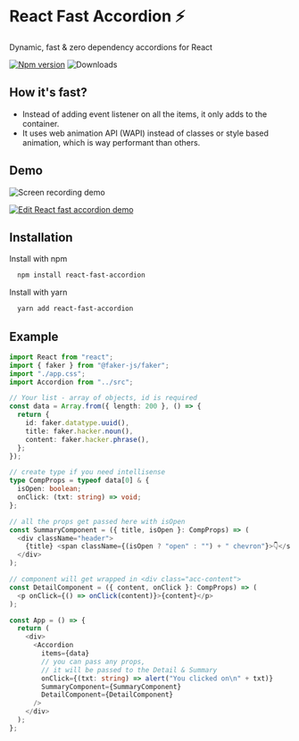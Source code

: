 # React Fast Accordion ⚡️

Dynamic, fast & zero dependency accordions for React

[![Npm version](https://img.shields.io/npm/v/react-fast-accordion?style=flat-square)](https://www.npmjs.com/package/react-fast-accordion)
![Downloads](https://img.shields.io/npm/dm/react-fast-accordion?style=flat-square)

## How it's fast?

- Instead of adding event listener on all the items, it only adds to the container.
- It uses web animation API (WAPI) instead of classes or style based animation, which is way performant than others.

## Demo

![Screen recording demo](https://user-images.githubusercontent.com/23727670/154848343-352c6833-192c-46de-b0d5-b986ba4ef53a.gif)

[![Edit React fast accordion demo](https://codesandbox.io/static/img/play-codesandbox.svg)](https://codesandbox.io/s/festive-yalow-fm0hkf?fontsize=14&hidenavigation=1&theme=dark&view=preview)

## Installation

Install with npm

```bash
  npm install react-fast-accordion
```

Install with yarn

```bash
  yarn add react-fast-accordion
```

## Example

```ts
import React from "react";
import { faker } from "@faker-js/faker";
import "./app.css";
import Accordion from "../src";

// Your list - array of objects, id is required
const data = Array.from({ length: 200 }, () => {
  return {
    id: faker.datatype.uuid(),
    title: faker.hacker.noun(),
    content: faker.hacker.phrase(),
  };
});

// create type if you need intellisense
type CompProps = typeof data[0] & {
  isOpen: boolean;
  onClick: (txt: string) => void;
};

// all the props get passed here with isOpen
const SummaryComponent = ({ title, isOpen }: CompProps) => (
  <div className="header">
    {title} <span className={(isOpen ? "open" : "") + " chevron"}>👇</span>
  </div>
);

// component will get wrapped in <div class="acc-content">
const DetailComponent = ({ content, onClick }: CompProps) => (
  <p onClick={() => onClick(content)}>{content}</p>
);

const App = () => {
  return (
    <div>
      <Accordion
        items={data}
        // you can pass any props,
        // it will be passed to the Detail & Summary
        onClick={(txt: string) => alert("You clicked on\n" + txt)}
        SummaryComponent={SummaryComponent}
        DetailComponent={DetailComponent}
      />
    </div>
  );
};
```
